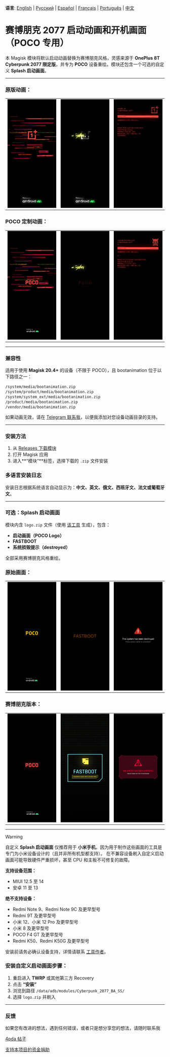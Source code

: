**语言**: [English](README.md) | [Русский](README.ru.md) | [Español](README.es.md) | [Français](README.fr.md) | [Português](README.pt.md) | [中文](README.zh.md)
# 赛博朋克 2077 启动动画和开机画面（POCO 专用）

本 Magisk 模块将默认启动动画替换为赛博朋克风格，灵感来源于 **OnePlus 8T Cyberpunk 2077 限定版**，并专为 **POCO** 设备重绘。模块还包含一个可选的自定义 **Splash 启动画面**。

---

### 原版动画：
<table>
  <tr>
    <td><img src="images/original1.png" width="100%"/></td>
    <td><img src="images/original2.png" width="100%"/></td>
    <td><img src="images/original3.png" width="100%"/></td>
  </tr>
</table>

### POCO 定制动画：
<table>
  <tr>
    <td><img src="images/custom1.png" width="100%"/></td>
    <td><img src="images/custom2.png" width="100%"/></td>
    <td><img src="images/custom3.png" width="100%"/></td>
  </tr>
</table>

---

### 兼容性

适用于使用 **Magisk 20.4+** 的设备（不限于 POCO），且 bootanimation 位于以下路径之一：

```
/system/media/bootanimation.zip
/system/product/media/bootanimation.zip
/system/system_ext/media/bootanimation.zip
/product/media/bootanimation.zip
/vendor/media/bootanimation.zip
```

如果动画无效，请在 [Telegram 联系我](https://t.me/ENEIZEM)，以便我添加对您设备动画目录的支持。

---

### 安装方法

 1. 从 [Releases 下载模块](https://github.com/ENEIZEM/Magisk-Module-Cyberpunk-2077-Bootanimation-SplashScreen-POCO/releases)
 2. 打开 Magisk 应用
 3. 进入**“模块”**标签，选择下载的 `.zip` 文件安装

### 多语言安装日志

安装日志根据系统语言自动显示为：**中文、英文、俄文、西班牙文、法文或葡萄牙文**。

---

### 可选：Splash 启动画面

模块内含 `logo.zip` 文件（使用 [该工具](https://4pda.to/forum/index.php?showtopic=1023354&st=1580#entry114714184) 生成），包含：

 * **启动画面（POCO Logo）**
 * **FASTBOOT**
 * **系统损毁提示（destroyed）**

全部采用赛博朋克风格重绘。

### 原始画面：
<table>
  <tr>
    <td><img src="images/splash_orig1.png" width="100%"/></td>
    <td><img src="images/splash_orig2.png" width="100%"/></td>
    <td><img src="images/splash_orig3.png" width="100%"/></td>
  </tr>
</table>

### 赛博朋克版本：
<table>
  <tr>
    <td><img src="images/splash_custom1.png" width="100%"/></td>
    <td><img src="images/splash_custom2.png" width="100%"/></td>
    <td><img src="images/splash_custom3.png" width="100%"/></td>
  </tr>
</table>

---

> [!WARNING]
> 自定义 **Splash 启动画面** 仅推荐用于 **小米手机**，因为用于制作这些画面的工具是专门为小米设备设计的（且并非所有机型都支持）。
> 在不兼容设备刷入自定义启动画面可能导致硬件严重损坏，甚至 CPU 和主板不可修复的故障。
>
> **支持设备范围：**
> - MIUI 12.5 至 14
> - 安卓 11 至 13
>
> **绝不支持设备：**
> - Redmi Note 9、Redmi Note 9C 及更早型号
> - Redmi 9T 及更早型号
> - 小米 12、小米 12 Pro 及更早型号
> - 小米 8 及更早型号
> - POCO F4 GT 及更早型号
> - Redmi K50、Redmi K50G 及更早型号
>
> 安装前请务必确认设备支持，详情请联系 [工具作者](https://t.me/theskyfather)。

### 安装自定义启动画面步骤：

 1. 重启进入 **TWRP** 或其他第三方 Recovery
 2. 点击 **“安装”**
 3. 浏览到路径 `/data/adb/modules/Cyberpunk_2077_BA_SS/`
 4. 选择 `logo.zip` 并刷入

---

### 反馈

如果您有改进的想法，遇到任何错误，或者只是想分享您的想法，请随时联系我

[4pda 帖子](https://4pda.to/forum/index.php?showtopic=915158&view=findpost&p=138583478)

[支持本项目的资金捐助](https://www.donationalerts.com/r/eneizem)